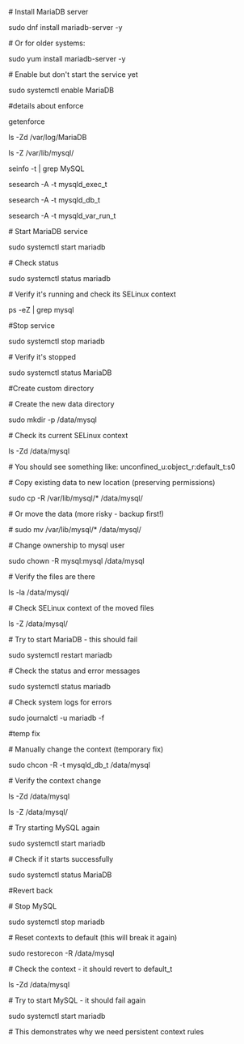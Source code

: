 \# Install MariaDB server

sudo dnf install mariadb-server -y



\# Or for older systems:

sudo yum install mariadb-server -y



\# Enable but don't start the service yet

sudo systemctl enable MariaDB





\#details about enforce



getenforce

ls -Zd /var/log/MariaDB



ls -Z /var/lib/mysql/



seinfo -t | grep MySQL



sesearch -A -t mysqld\_exec\_t

sesearch -A -t mysqld\_db\_t

sesearch -A -t mysqld\_var\_run\_t



\# Start MariaDB service

sudo systemctl start mariadb



\# Check status

sudo systemctl status mariadb



\# Verify it's running and check its SELinux context

ps -eZ | grep mysql



\#Stop service



sudo systemctl stop mariadb



\# Verify it's stopped

sudo systemctl status MariaDB



\#Create custom directory



\# Create the new data directory

sudo mkdir -p /data/mysql



\# Check its current SELinux context

ls -Zd /data/mysql



\# You should see something like: unconfined\_u:object\_r:default\_t:s0

\# Copy existing data to new location (preserving permissions)

sudo cp -R /var/lib/mysql/\* /data/mysql/



\# Or move the data (more risky - backup first!)

\# sudo mv /var/lib/mysql/\* /data/mysql/



\# Change ownership to mysql user

sudo chown -R mysql:mysql /data/mysql



\# Verify the files are there

ls -la /data/mysql/



\# Check SELinux context of the moved files

ls -Z /data/mysql/







\# Try to start MariaDB - this should fail

sudo systemctl restart mariadb



\# Check the status and error messages

sudo systemctl status mariadb



\# Check system logs for errors

sudo journalctl -u mariadb -f







\#temp fix



\# Manually change the context (temporary fix)

sudo chcon -R -t mysqld\_db\_t /data/mysql



\# Verify the context change

ls -Zd /data/mysql

ls -Z /data/mysql/



\# Try starting MySQL again

sudo systemctl start mariadb



\# Check if it starts successfully

sudo systemctl status MariaDB



\#Revert back

\# Stop MySQL

sudo systemctl stop mariadb



\# Reset contexts to default (this will break it again)

sudo restorecon -R /data/mysql



\# Check the context - it should revert to default\_t

ls -Zd /data/mysql



\# Try to start MySQL - it should fail again

sudo systemctl start mariadb



\# This demonstrates why we need persistent context rules







